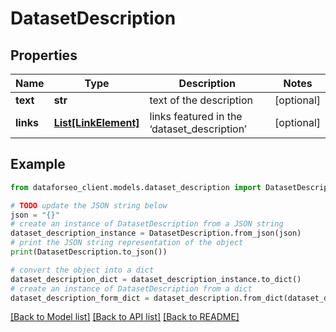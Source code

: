 # DatasetDescription


## Properties

Name | Type | Description | Notes
------------ | ------------- | ------------- | -------------
**text** | **str** | text of the description | [optional] 
**links** | [**List[LinkElement]**](LinkElement.md) | links featured in the ‘dataset_description’ | [optional] 

## Example

```python
from dataforseo_client.models.dataset_description import DatasetDescription

# TODO update the JSON string below
json = "{}"
# create an instance of DatasetDescription from a JSON string
dataset_description_instance = DatasetDescription.from_json(json)
# print the JSON string representation of the object
print(DatasetDescription.to_json())

# convert the object into a dict
dataset_description_dict = dataset_description_instance.to_dict()
# create an instance of DatasetDescription from a dict
dataset_description_form_dict = dataset_description.from_dict(dataset_description_dict)
```
[[Back to Model list]](../README.md#documentation-for-models) [[Back to API list]](../README.md#documentation-for-api-endpoints) [[Back to README]](../README.md)


